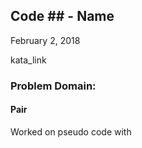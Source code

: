 ## Code ## - Name

February 2, 2018

kata_link

### Problem Domain:


#### Pair
Worked on pseudo code with 